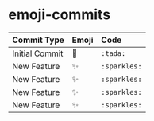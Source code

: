 # emoji-commits

| Commit Type      | Emoji       | Code             |
| :--------------- | :---------- | :--------------- |
| Initial Commit   | :tada:      | `:tada:`         |
| New Feature      | :sparkles:  | `:sparkles:`     |
| New Feature      | :sparkles:  | `:sparkles:`     |
| New Feature      | :sparkles:  | `:sparkles:`     |
| New Feature      | :sparkles:  | `:sparkles:`     |

